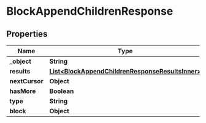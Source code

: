 

# BlockAppendChildrenResponse


## Properties

| Name | Type | Description | Notes |
|------------ | ------------- | ------------- | -------------|
|**_object** | **String** |  |  [optional] |
|**results** | [**List&lt;BlockAppendChildrenResponseResultsInner&gt;**](BlockAppendChildrenResponseResultsInner.md) |  |  [optional] |
|**nextCursor** | **Object** |  |  [optional] |
|**hasMore** | **Boolean** |  |  [optional] |
|**type** | **String** |  |  [optional] |
|**block** | **Object** |  |  [optional] |



